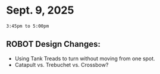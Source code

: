 # Sept. 9, 2025

`3:45pm to 5:00pm`

## ROBOT Design Changes:
- Using Tank Treads to turn without moving from one spot.
- Catapult vs. Trebuchet vs. Crossbow?
